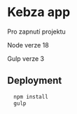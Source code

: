 
# Kebza app

Pro zapnutí projektu

Node verze 18

Gulp verze 3

## Deployment


```bash
  npm install
  gulp
```
